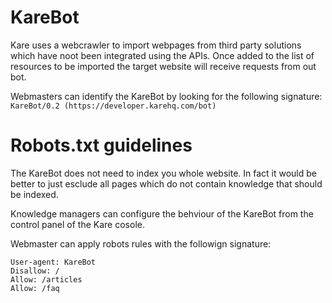# KareBot

Kare uses a webcrawler to import webpages from third party solutions which have noot been integrated using the APIs. 
Once added to the list of resources to be imported the target website will receive requests from out bot.


Webmasters can identify the KareBot by looking for the following signature: 
```KareBot/0.2 (https://developer.karehq.com/bot)```


# Robots.txt guidelines

The KareBot does not need to index you whole website. In fact it would be better to just esclude all pages which do not
contain knowledge that should be indexed.


Knowledge managers can configure the behviour of the KareBot from the control panel of the Kare cosole. 


Webmaster can apply robots rules with the followign signature:

```
User-agent: KareBot
Disallow: /
Allow: /articles
Allow: /faq
```
